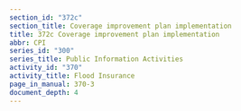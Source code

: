 ```yaml
---
section_id: "372c"
section_title: Coverage improvement plan implementation
title: 372c Coverage improvement plan implementation
abbr: CPI
series_id: "300"
series_title: Public Information Activities
activity_id: "370"
activity_title: Flood Insurance
page_in_manual: 370-3
document_depth: 4
---
```

